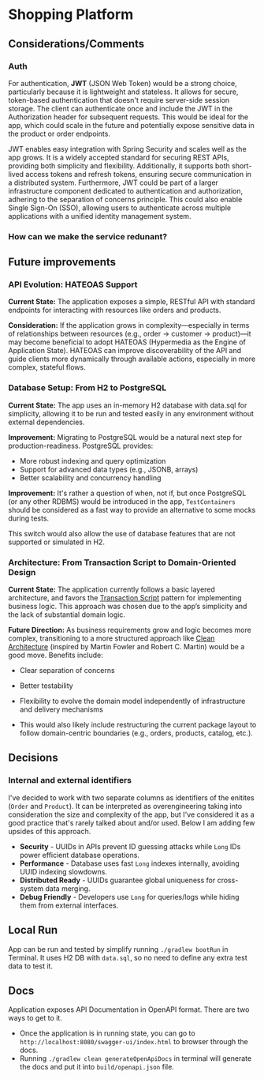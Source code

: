 # Shopping Platform
## Considerations/Comments
### Auth
For authentication, **JWT** (JSON Web Token) would be a strong choice, particularly because it is lightweight and stateless. It allows for secure, token-based authentication that doesn't require server-side session storage. The client can authenticate once and include the JWT in the Authorization header for subsequent requests. This would be ideal for the app, which could scale in the future and potentially expose sensitive data in the product or order endpoints.

JWT enables easy integration with Spring Security and scales well as the app grows. It is a widely accepted standard for securing REST APIs, providing both simplicity and flexibility. Additionally, it supports both short-lived access tokens and refresh tokens, ensuring secure communication in a distributed system. Furthermore, JWT could be part of a larger infrastructure component dedicated to authentication and authorization, adhering to the separation of concerns principle. This could also enable Single Sign-On (SSO), allowing users to authenticate across multiple applications with a unified identity management system.

### How can we make the service redunant?


## Future improvements
### API Evolution: HATEOAS Support
**Current State:** The application exposes a simple, RESTful API with standard endpoints for interacting with resources like orders and products.

**Consideration:** If the application grows in complexity—especially in terms of relationships between resources (e.g., order → customer → product)—it may become beneficial to adopt HATEOAS (Hypermedia as the Engine of Application State). HATEOAS can improve discoverability of the API and guide clients more dynamically through available actions, especially in more complex, stateful flows.

### Database Setup: From H2 to PostgreSQL
**Current State:** The app uses an in-memory H2 database with data.sql for simplicity, allowing it to be run and tested easily in any environment without external dependencies.

**Improvement:**  Migrating to PostgreSQL would be a natural next step for production-readiness. PostgreSQL provides:
- More robust indexing and query optimization
- Support for advanced data types (e.g., JSONB, arrays)
- Better scalability and concurrency handling

**Improvement:** It's rather a question of when, not if, but once PostgreSQL (or any other RDBMS) would be introduced in the app, `TestContainers` should be considered as a fast way to provide an alternative to some mocks during tests. 

This switch would also allow the use of database features that are not supported or simulated in H2.
### Architecture: From Transaction Script to Domain-Oriented Design
**Current State:** The application currently follows a basic layered architecture, and favors the [Transaction Script](https://martinfowler.com/eaaCatalog/transactionScript.html) pattern for implementing business logic. This approach was chosen due to the app’s simplicity and the lack of substantial domain logic.

**Future Direction:**
As business requirements grow and logic becomes more complex, transitioning to a more structured approach like [Clean Architecture](https://blog.cleancoder.com/uncle-bob/2012/08/13/the-clean-architecture.html) (inspired by Martin Fowler and Robert C. Martin) would be a good move. Benefits include:
- Clear separation of concerns
- Better testability
- Flexibility to evolve the domain model independently of infrastructure and delivery mechanisms

- This would also likely include restructuring the current package layout to follow domain-centric boundaries (e.g., orders, products, catalog, etc.).
## Decisions
### Internal and external identifiers
I've decided to work with two separate columns as identifiers of the enitites (`Order` and `Product`). It can be interpreted as overengineering taking into consideration the size and complexity of the app, but I've considered it as a good practice that's rarely talked about and/or used. Below I am adding few upsides of this approach.
- **Security** - UUIDs in APIs prevent ID guessing attacks while `Long` IDs power efficient database operations.
- **Performance** - Database uses fast `Long` indexes internally, avoiding UUID indexing slowdowns.
- **Distributed Ready** - UUIDs guarantee global uniqueness for cross-system data merging.
- **Debug Friendly** - Developers use `Long` for queries/logs while hiding them from external interfaces.
## Local Run
App can be run and tested by simplify running `./gradlew bootRun` in Terminal. It uses H2 DB with `data.sql`, so no need to define any extra test data to test it.
## Docs
Application exposes API Documentation in OpenAPI format. There are two ways to get to it.
- Once the application is in running state, you can go to `http://localhost:8080/swagger-ui/index.html` to browser through the docs.
- Running `./gradlew clean generateOpenApiDocs` in terminal will generate the docs and put it into `build/openapi.json` file.